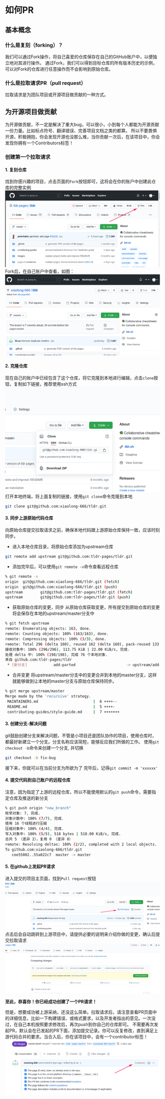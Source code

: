 # 如何PR

## 基本概念
### 什么是复刻（forking）？
我们可以通过Fork操作，将自己喜爱的仓库保存在自己的GitHub账户中，以便独立地对其进行操作。
通过Fork，我们可以得到目标仓库的所有版本历史的示例，可以对Fork的仓库进行任意操作而不会影响到原始仓库。

### 什么是拉取请求PR（pull request）
拉取请求是为团队项目或开源项目做贡献的一种方式。

## 为开源项目做贡献
为开源做贡献，不一定是解决了重大bug，可以很小，小到每个人都能为开源贡献一份力量。比如标点符号、翻译错误、完善项目文档之类的都算。
所以不要畏惧开源，积极拥抱，你会发现开源也没那么难，当你贡献一次后，在该项目中，你会发现你拥有一个Contributors标签！

###  创建第一个拉取请求
#### 1. 复刻仓库
找到你感兴趣的项目，点击页面的`Fork`按钮即可，这将会在你的账户中创建此仓库的完整实例
![](Fork_remote.png)
Fork后，在自己账户中查看，如图：
![](Fork_local.png)
#### 2. 克隆仓库
现在自己的账户中已经包含了这个仓库，将它克隆到本地进行编辑，点击`clone`按钮，复制如下链接，推荐使用ssh方式
![](clone.png)
打开本地终端，将上面复制的链接，使用`git clone`命令克隆到本地
```bash
git clone git@github.com:xiaolong-666/tldr.git
```
#### 3. 同步上游原始代码仓库
向原始仓库提交拉取请求之前，确保本地代码跟上游原始仓库保持一致，应该时刻同步。
- 进入本地仓库目录，将原始仓库添加为upstream仓库
```bash
git remote add upstream git@github.com:tldr-pages/tldr.git
```
- 添加完毕后，可以使用`git remote -v`命令查看远程仓库
```bash
% git remote -v
origin  git@github.com:xiaolong-666/tldr.git (fetch)
origin  git@github.com:xiaolong-666/tldr.git (push)
upstream        git@github.com:tldr-pages/tldr.git (fetch)
upstream        git@github.com:tldr-pages/tldr.git (push)
```
- 获取原始仓库的变更，同步
从原始仓库获取变更，所有提交到原始仓库的变更将会保存在本地的upstream/master分支中
```bash
% git fetch upstream
remote: Enumerating objects: 163, done.
remote: Counting objects: 100% (163/163), done.
remote: Compressing objects: 100% (3/3), done.
remote: Total 296 (delta 160), reused 162 (delta 160), pack-reused 133
接收对象中: 100% (296/296), 113.75 KiB | 22.00 KiB/s, 完成.
处理 delta 中: 100% (198/198), 完成 76 个本地对象.
来自 github.com:tldr-pages/tldr
 * [新分支]            add-parted                       -> upstream/add-parted
```
- 合并变更
将upstream/master分支中的变更合并到本地的master分支，这样就能够做到让本地的master分支与原始仓库保持同步。
```bash
% git merge upstream/master 
Merge made by the 'recursive' strategy.
 MAINTAINERS.md                         |  6 ++++--
 README.md                              |  5 ++++-
 contributing-guides/style-guide.md     |  7 +++++++
```

#### 3. 创建分支-解决问题
git鼓励创建分支来解决问题，不管是小项目还是团队协作的项目，使用仓库时，都最好新建立一个分支。分支名称应该简短，能够反应我们所做的工作。
使用`git checkout -b`命令来创建一个分支, 并切换

```bash
git checkout -b fix-bug
```
接下来，你就可以在当前分支为所欲为了
完毕后，记得`git commit -m 'xxxxxx'`

#### 4. 提交代码到自己账户的远程仓库
注意，因为指定了上游的远程仓库，所以不能使用默认的`git push`命令，需要指定仓库及推送的新分支
```bash
% git push origin "new_branch" 
枚举对象: 7, 完成.
对象计数中: 100% (7/7), 完成.
使用 16 个线程进行压缩
压缩对象中: 100% (4/4), 完成.
写入对象中: 100% (5/5), 518 bytes | 518.00 KiB/s, 完成.
总共 5 （差异 2），复用 0 （差异 0）
remote: Resolving deltas: 100% (2/2), completed with 2 local objects.
To github.com:xiaolong-666/tldr.git
   cee55002..55a022c7  master -> master
```
#### 5. 在github上发起PR请求
进入提交的项目主页面，找到`Pull request`按钮
![](PR_button.png)
点击后会自动跳转到上游项目中，请提供必要的说明来介绍你做的变更，确认后提交拉取请求
![](PR_details.png)

**至此，恭喜你！你已经成功创建了一个PR请求！**

但是，想要成功被上游采纳，还没这么简单。拉取请求后，请注意查看PR页面中的详细信息，比如一下构建错误、或格式要求，以及开发者指出的意见。一次没过，在自己本机按照要求修改后，再次push到你自己的仓库即可。
不需要再次发起PR，默认会在已发起的PR下面，添加提交记录。你可以反复修改，直到满足上游代码合并的要求。当合入后，你在该项目中，会有一个contributor标签！
![](contributor.png)